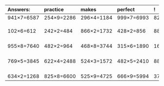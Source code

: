 | Answers: | practice | makes | perfect | ! |
| :--- | :--- | :--- | :--- | :--- |
| 941×7=6587 | 254×9=2286 | 296×4=1184 | 999×7=6993 | 827×8=6616 | 
|   |   |   |   |   | 
|   |   |   |   |   | 
|   |   |   |   |   | 
| 102×6=612 | 242×2=484 | 866×2=1732 | 428×2=856 | 883×7=6181 | 
|   |   |   |   |   | 
|   |   |   |   |   | 
|   |   |   |   |   | 
|   |   |   |   |   | 
| 955×8=7640 | 482×2=964 | 468×8=3744 | 315×6=1890 | 165×2=330 | 
|   |   |   |   |   | 
|   |   |   |   |   | 
|   |   |   |   |   | 
|   |   |   |   |   | 
| 769×5=3845 | 622×4=2488 | 524×3=1572 | 482×5=2410 | 889×3=2667 | 
|   |   |   |   |   | 
|   |   |   |   |   | 
|   |   |   |   |   | 
|   |   |   |   |   | 
| 634×2=1268 | 825×8=6600 | 525×9=4725 | 666×9=5994 | 370×9=3330 | 
